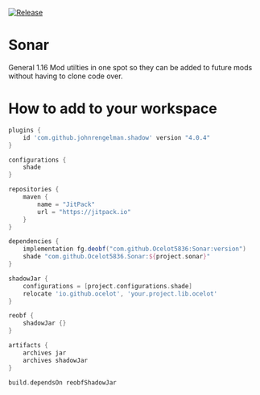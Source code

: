 [![Release](https://jitpack.io/v/Ocelot5836/Sonar.svg)](https://jitpack.io/#Ocelot5836/Sonar)

# Sonar

General 1.16 Mod utilties in one spot so they can be added to future mods without having to clone code over.

# How to add to your workspace

```gradle
plugins {
    id 'com.github.johnrengelman.shadow' version "4.0.4"
}

configurations {
    shade
}

repositories {
    maven {
        name = "JitPack"
        url = "https://jitpack.io"
    }
}

dependencies {
    implementation fg.deobf("com.github.Ocelot5836:Sonar:version")
    shade "com.github.Ocelot5836.Sonar:${project.sonar}"
}

shadowJar {
    configurations = [project.configurations.shade]
    relocate 'io.github.ocelot', 'your.project.lib.ocelot'
}

reobf {
    shadowJar {}
}

artifacts {
    archives jar
    archives shadowJar
}

build.dependsOn reobfShadowJar
```
